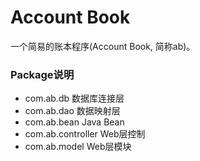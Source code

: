 Account Book
============

一个简易的账本程序(Account Book, 简称ab)。

### Package说明 ###

- com.ab.db 数据库连接层
- com.ab.dao 数据映射层
- com.ab.bean Java Bean
- com.ab.controller Web层控制
- com.ab.model Web层模块